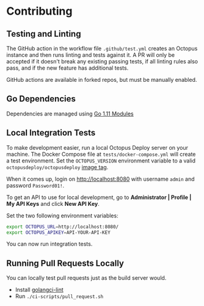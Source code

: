 # Contributing

## Testing and Linting

The GitHub action in the workflow file `.github/test.yml` creates an Octopus instance and then runs linting and tests
against it. A PR will only be accepted if it doesn't break any existing passing tests, if all linting rules also pass,
and if the new feature has additional tests.

GitHub actions are available in forked repos, but must be manually enabled.

## Go Dependencies

Dependencies are managed using [Go 1.11 Modules](https://github.com/golang/go/wiki/Modules)

## Local Integration Tests

To make development easier, run a local Octopus Deploy server on your machine. The Docker Compose file at
`tests/docker-compose.yml` will create a test environment. Set the `OCTOPUS_VERSION` environment variable to a valid
`octopusdeploy/octopusdeploy` [image tag](https://hub.docker.com/r/octopusdeploy/octopusdeploy).

When it comes up, login on [http://localhost:8080](http://localhost:8080) with username `admin` and password `Password01!`.

To get an API to use for local development, go to **Administrator | Profile | My API Keys** and click **New API Key**.

Set the two following environment variables:

```bash
export OCTOPUS_URL=http://localhost:8080/
export OCTOPUS_APIKEY=API-YOUR-API-KEY
```

You can now run integration tests.

## Running Pull Requests Locally

You can locally test pull requests just as the build server would.

- Install [golangci-lint](https://github.com/golangci/golangci-lint)
- Run `./ci-scripts/pull_request.sh`
